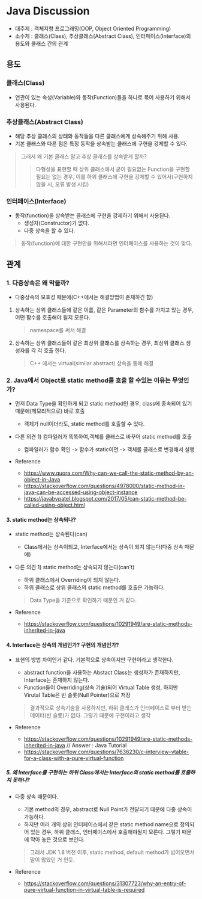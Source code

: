 # Java Discussion
* 대주제 : 객체지향 프로그래밍(OOP, Object Oriented Programming)
* 소수제 : 클래스(Class), 추상클래스(Abstract Class), 인터페이스(Interface)의 용도와 클래스 간의 관계


## 용도
### 클래스(Class)
* 연관이 있는 속성(Variable)와 동작(Function)들을 하나로 묶어 사용하기 위해서 사용된다.


### 추상클래스(Abstract Class)
* 해당 추상 클래스의 상태와 동작들을 다른 클래스에게 상속해주기 위해 사용.
* 기본 클래스와 다른 점은 특정 동작을 상속받는 클래스에 구현을 강제할 수 있다.
> 그래서 왜 기본 클래스 말고 추상 클래스를 상속받게 할까?
>> 다형성을 표현할 때 상위 클래스에서 굳이 필요없는 Function을 구현할 필요는 없는 경우, 이를 하위 클래스에 구현을 강제할 수 있어서(구현하지 않을 시, 오류 발생 시킴)


### 인터페이스(Interface)
* 동작(function)을 상속받는 클래스에 구현을 강제하기 위해서 사용된다.
	* 생성자(Constructor)가 없다.
	* 다중 상속을 할 수 있다.
> 동작(function)에 대한 구현만을 위해서라면 인터페이스를 사용하는 것이 맞다.



## 관계
### 1. 다중상속은 왜 막을까?
* 다중상속의 모호성 때문에(C++에서는 해결방법이 존재하긴 함)
1) 상속하는 상위 클래스들에 같은 이름, 같은 Parameter의 함수를 가지고 있는 경우, 어떤 함수를 호출해야 될지 모른다.
	> namespace를 써서 해결
2) 상속하는 상위 클래스들이 같은 최상위 클래스를 상속하는 경우, 최상위 클래스 생성자를 각 각 호출 한다.
	> C++ 에서는 virtual(similar abstract) 상속을 통해 해결
 

### 2. Java에서 Object로 static method를 호출 할 수있는 이유는 무엇인가?
* 먼저 Data Type을 확인하게 되고 static method인 경우, class에 종속되어 있기 때문에(메모리적으로) 바로 호출
    * 객체가 null이더라도, static method를 호출할 수 있다.
    
* 다른 의견 1) 컴파일러가 똑똑하여,객체를 클래스로 바꾸어 static method를 호출
    * 컴파일러가 함수 확인 -> 함수가 static이면 -> 객체를 클래스로 변경해서 실행
    

* Reference
	* https://www.quora.com/Why-can-we-call-the-static-method-by-an-object-in-Java
	* https://stackoverflow.com/questions/4978000/static-method-in-java-can-be-accessed-using-object-instance
	* https://javabypatel.blogspot.com/2017/05/can-static-method-be-called-using-object.html


#### 3. static method는 상속되나?
* static method는 상속된다(can)
    * Class에서는 상속이되고, Interface에서는 상속이 되지 않는다(다중 상속 때문에)

* 다른 의견 1) static method는 상속되지 않는다(can't)
	* 하위 클래스에서 Overriding이 되지 않는다.
	* 하위 클래스로 상위 클래스의 static method를 호출은 가능하다.
	> Data Type을 기준으로 확인하기 때문인 거 같다.

* Reference
	* https://stackoverflow.com/questions/10291949/are-static-methods-inherited-in-java


#### 4. Interface는 상속의 개념인가? 구현의 개념인가?
* 표현의 방법 차이인거 같다. 기본적으로 상속이지만 구현이라고 생각한다.
    * abstract function을 사용하는 Abstact Class는 생성자가 존재하지만, Interface는 존재하지 않는다.
    * Function들이 Overriding(상속 기술)되어 Virtual Table 생성, 하지만 Virutal Table은 빈 슬롯(Null Pointer)으로 저장
    > 결과적으로 상속기술을 사용하지만, 하위 클래스가 인터페이스로 부터 받는 데이터(빈 슬롯)가 없다. 그렇기 때문에 구현이라고 생각

* Reference
	* https://stackoverflow.com/questions/10291949/are-static-methods-inherited-in-java // Answer : Java Tutorial
	* https://stackoverflow.com/questions/7636230/c-interview-vtable-for-a-class-with-a-pure-virtual-function


##### 5. 왜 Interface를 구현하는 하위 Class에서는 Interface의 static method를 호출하지 못하나?
* 다중 상속 때문이다.
    * 기본 method의 경우, abstract로 Null Point가 전달되기 때문에 다중 상속이 가능하다.
    * 하지만 여러 개의 상위 인터페이스에서 같은 static method name으로 정의되어 있는 경우, 하위 클래스, 인터페이스에서 호출해야될지 모른다. 그렇기 때문에 막아 놓은 것으로 보인다.
    > 그래서 JDK 1.8 버전 이후, static method, default method가 넘어오면서 말이 많았던 거 인듯.

* Reference
	* https://stackoverflow.com/questions/31307723/why-an-entry-of-pure-virtual-function-in-virtual-table-is-required
